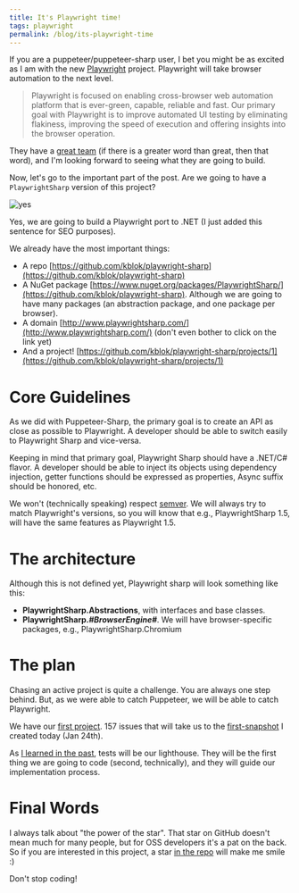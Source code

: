 ```yaml
---
title: It's Playwright time!
tags: playwright
permalink: /blog/its-playwright-time
---
```


If you are a puppeteer/puppeteer-sharp user, I bet you might be as excited as I am with the new [Playwright](https://github.com/microsoft/playwright) project. Playwright will take browser automation to the next level.

> Playwright is focused on enabling cross-browser web automation platform that is ever-green, capable, reliable and fast. Our primary goal with Playwright is to improve automated UI testing by eliminating flakiness, improving the speed of execution and offering insights into the browser operation.

They have a [great team](https://github.com/microsoft/playwright/graphs/contributors) (if there is a greater word than great, then that word), and I'm looking forward to seeing what they are going to build.

Now, let's go to the important part of the post. Are we going to have a `PlaywrightSharp` version of this project?

![yes](https://media2.giphy.com/media/10Jpr9KSaXLchW/giphy.gif?cid=790b7611f42ab6c5c6cf35c80cf2a14aff294637a1a6ef38&rid=giphy.gif)

Yes, we are going to build a Playwright port to .NET (I just added this sentence for SEO purposes).

We already have the most important things:

 * A repo [https://github.com/kblok/playwright-sharp](https://github.com/kblok/playwright-sharp)
 * A NuGet package [https://www.nuget.org/packages/PlaywrightSharp/](https://github.com/kblok/playwright-sharp). Although we are going to have many packages (an abstraction package, and one package per browser).
 * A domain [http://www.playwrightsharp.com/](http://www.playwrightsharp.com/) (don't even bother to click on the link yet)
 * And a project! [https://github.com/kblok/playwright-sharp/projects/1](https://github.com/kblok/playwright-sharp/projects/1)

# Core Guidelines

As we did with Puppeteer-Sharp, the primary goal is to create an API as close as possible to Playwright. A developer should be able to switch easily to Playwright Sharp and vice-versa.

Keeping in mind that primary goal, Playwright Sharp should have a .NET/C# flavor. A developer should be able to inject its objects using dependency injection, getter functions should be expressed as properties, Async suffix should be honored, etc.

We won't (technically speaking) respect [semver](https://semver.org/). We will always try to match Playwright's versions, so you will know that e.g., PlaywrightSharp 1.5, will have the same features as Playwright 1.5.

# The architecture

Although this is not defined yet, Playwright sharp will look something like this:

 * **PlaywrightSharp.Abstractions**, with interfaces and base classes.
 * **PlaywrightSharp._#BrowserEngine#_**. We will have browser-specific packages, e.g., PlaywrightSharp.Chromium

# The plan

Chasing an active project is quite a challenge. You are always one step behind. But, as we were able to catch Puppeteer, we will be able to catch Playwright.

We have our [first project](https://github.com/kblok/playwright-sharp/projects/1). 157 issues that will take us to the [first-snapshot](https://github.com/kblok/playwright/tree/first-snapshot) I created today (Jan 24th).

As [I learned in the past](http://www.hardkoded.com/blogs/how-to-start-an-oss-project), tests will be our lighthouse. They will be the first thing we are going to code (second, technically), and they will guide our implementation process.

# Final Words

I always talk about "the power of the star". That star on GitHub doesn't mean much for many people, but for OSS developers it's a pat on the back. So if you are interested in this project, a star [in the repo](https://github.com/kblok/playwright-sharp) will make me smile :)

Don't stop coding!
